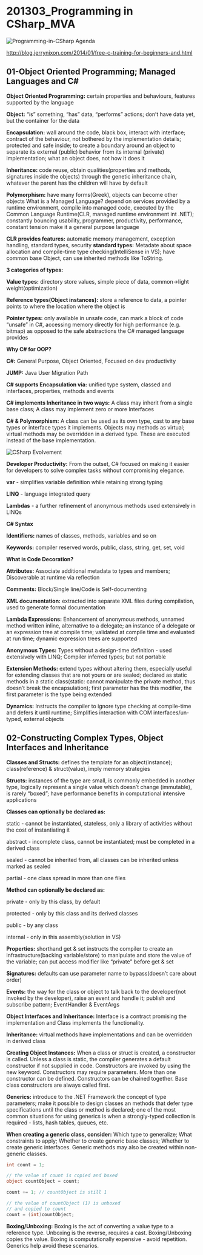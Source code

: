 # 201303_Programming in CSharp_MVA

![Programming-in-CSharp Agenda](https://github.com/MilkyW/UnityFEIntern/blob/master/Pictures/Programming-in-CSharp%20Agenda.png?raw=true)

http://blog.jerrynixon.com/2014/01/free-c-training-for-beginners-and.html

## 01-Object Oriented Programming; Managed Languages and C#
**Object Oriented Programming:** certain properties and behaviours, features supported by the language

**Object:** “is” something, “has” data, “performs” actions; don’t have data yet, but the container for the data

**Encapsulation:** wall around the code, black box, interact with interface; contract of the behaviour, not bothered by the implementation details; protected and safe inside; to create a boundary around an object to separate its external (public) behavior from its internal (private) implementation; what an object does, not how it does it

**Inheritance:** code reuse, obtain qualities(properties and methods, signatures inside the objects) through the genetic inheritance chain, whatever the parent has the children will have by default

**Polymorphism:** have many forms(Greek), objects can become other objects
What is a Managed Language? depend on services provided by a runtime environment, compile into managed code, executed by the Common Language Runtime(CLR, managed runtime environment int .NET); constantly bouncing usability, programmer, productivity, performance, constant tension make it a general purpose language 

**CLR provides features:** automatic memory management, exception handling, standard types, security
**standard types:** Metadate about space allocation and compile-time type checking(IntelliSense in VS); have common base Object, can use inherited methods like ToString.

**3 categories of types:**

**Value types:** directory store values, simple piece of data,  common->light weight(optimization)

**Reference types(Object instances):** store a reference to data, a pointer points to where the location where the object is

**Pointer types:** only available in unsafe code, can mark a block of code “unsafe” in C#, accessing memory directly for high performance (e.g. bitmap) as opposed to the safe abstractions the C# managed language provides

**Why C# for OOP?**

**C#:** General Purpose, Object Oriented, Focused on dev productivity

**JUMP:** Java User Migration Path

**C# supports Encapsulation via:** unified type system, classed and interfaces, properties, methods and events

**C# implements Inheritance in two ways:** A class may inherit from a single base class; A class may implement zero or more Interfaces

**C# & Polymorphism:** A class can be used as its own type, cast to any base types or interface types it implements. Objects may methods as virtual; virtual methods may be overridden in a derived type. These are executed instead of the base implementation.

![CSharp Evolvement](https://github.com/MilkyW/UnityFEIntern/blob/master/Pictures/CSharp%20Evolvement.png?raw=true)

**Developer Productivity:** From the outset, C# focused on making it easier for developers to solve complex tasks without compromising elegance.

**var** - simplifies variable definition while retaining strong typing

**LINQ** - language integrated query

**Lambdas** - a further refinement of anonymous methods used extensively in LINQs

**C# Syntax**

**Identifiers:** names of classes, methods, variables and so on

**Keywords:** compiler reserved words, public, class, string, get, set, void

**What is Code Decoration?**

**Attributes:** Associate additional metadata to types and members; Discoverable at runtime via reflection

**Comments:** Block/Single line/Code is Self-documenting

**XML documentation:** extracted into separate XML files during compilation, used to generate formal documentation

**Lambda Expressions:** Enhancement of anonymous methods, unnamed method written inline, alternative to a delegate; an instance of a delegate or an expression tree at compile time; validated at compile time and evaluated at run time; dynamic expression trees are supported

**Anonymous Types:** Types without a design-time definition - used extensively with LINQ; Compiler inferred types; but not portable

**Extension Methods:** extend types without altering them, especially useful for extending classes that are not yours or are sealed; declared as static methods in a static class(static: cannot manipulate the private method, thus doesn’t break the encapsulation); first parameter has the this modifier, the first parameter is the type being extended

**Dynamics:** Instructs the compiler to ignore type checking at compile-time and defers it until runtime; Simplifies interaction with COM interfaces/un-typed, external objects

## 02-Constructing Complex Types, Object Interfaces and Inheritance

**Classes and Structs:** defines the template for an object(instance); class(reference) & struct(value), imply memory strategies

**Structs:** instances of the type are small, is commonly embedded in another type,  logically represent a single value which doesn’t change (immutable), is rarely “boxed”; have performance benefits in computational intensive applications

**Classes can optionally be declared as:**

static - cannot be instantiated, stateless, only a library of activities without the cost of instantiating it

abstract - incomplete class, cannot be instantiated; must be completed in a derived class

sealed - cannot be inherited from, all classes can be inherited unless marked as sealed

partial - one class spread in more than one files

**Method can optionally be declared as:**

private - only by this class, by default

protected - only by this class and its derived classes

public - by any class

internal - only in this assembly(solution in VS)

**Properties:** shorthand get & set instructs the compiler to create an infrastructure(backing variable/store) to manipulate and store the value of the variable; can put access modifier like “private” before get & set

**Signatures:** defaults can use parameter name to bypass(doesn’t care about order)

**Events:** the way for the class or object to talk back to the developer(not invoked by the developer), raise an event and handle it; publish and subscribe pattern; EventHandler & EventArgs

**Object Interfaces and Inheritance:** Interface is a contract promising the implementation and Class implements the functionality.

**Inheritance:** virtual methods have implementations and can be overridden in derived class

**Creating Object Instances:** When a class or struct is created, a constructor is called. Unless a class is static, the compiler generates a default constructor if not supplied in code. Constructors are invoked by using the new keyword. Constructors may require parameters. More than one constructor can be defined. Constructors can be chained together. Base class constructors are always called first.

**Generics:** introduce to the .NET Framework the concept of type parameters; make it possible to design classes an methods that defer type specifications until the class or method is declared; one of the most common situations for using generics is when a strongly-typed collection is required - lists, hash tables, queues, etc.

**When creating a generic class, consider:** Which type to generalize; What constraints to apply; Whether to create generic base classes; Whether to create generic interfaces.
Generic methods may also be created within non-generic classes.

```cs
int count = 1;

// the value of count is copied and boxed
object countObject = count;

count += 1; // countObject is still 1

// the value of countObject (1) is unboxed
// and copied to count
count = (int)countObject;
```

**Boxing/Unboxing:** Boxing is the act of converting a value type to a reference type. Unboxing is the reverse, requires a cast. Boxing/Unboxing copies the value. Boxing is computationally expensive - avoid repetition. Generics help avoid these scenarios.

